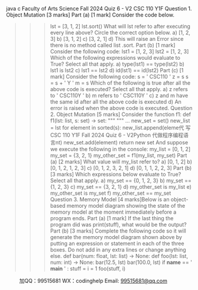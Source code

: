 java c
Faculty of Arts  Science 
Fall 2024 Quiz 6 - V2 
CSC 110 Y1F 
Question 1. Object Mutation [3   marks]
Part (a) [1   mark]
Consider   the   code   below.
>>>   lst   =   [3,   1,   2]
>>>   lst.sort()
What   will   lst   refer   to   after   executing   every   line   above?   Circle   the   correct   option   below.
a)      [1,   2,   3]
b)      [3,   1,   2]
c)      [3,   2,   1]
d)   This   will   raise   an   Error   since   there   is   no   method   called   list   .sort.
Part (b) [1   mark]
Consider   the   following   code:
>>>   lst1   =   [1,   2,   3]
>>>   lst2   =   [1,   2,   3]
Which   of the   following   expressions   would   evaluate   to True?   Select all that   apply.
a)   type(lst1) == type(lst2)
b)      lst1   is   lst2
c)      lst1   ==   lst2
d)    id(lst1) ==   id(lst2)
Part (c) [1   mark]
Consider   the   following   code:
>>>   s   =   '   CSC110   '
>>>   z   =   s
>>>   s   =   s   +   '   Y   '
>>> m   =   s
Which   of   the   following   is   true   after   all   the   above   code   is   executed?   Select all that   apply.
a)    z   refers   to    '   CSC110Y   '
b)   m   refers   to    '   CSC110Y   '
c)    z   and   m   have   the   same   id   after   all   the   above   code   is   executed
d)   An   error   is   raised   when   the   above   code   is   executed.
Question 2. Object Mutation [5   marks]
Consider   the   function   f1:
def   f1(lst:   list,   s:   set)   ->   set:
"""         """
...
new_set   =   set()
new_list =   lst
for element   in   sorted(s):
new_list.append(eleme代 写CSC 110 Y1F Fall 2024 Quiz 6 - V2Python
代做程序编程语言nt)
new_set.add(element)
return new   set
And   suppose   we   execute   the   following   in   the   console:
>>> my_list   =   [0,   1,   2]
>>> my_set   =   {3,   2,   1}
>>> my_other_set   = f1(my_list, my_set)
Part (a) [2   marks]
What value   will   my_list   refer   to?
a)      [0,   1,   2]
b)      [0,   1,   2,   1,   2,   3]
c)      [0,   1,   2,   3,   2,   1]
d)      [0,   1,   1,   2,   2,   3]
Part (b) [3   marks]
Which   expressions   below   evaluate   to   True?   Select all that   apply.
a)   my_set   ==   {0,   1,   2,   3}
b)   my_set   ==   {1,   2,   3}
c)   my_set   ==   {3,   2,   1}
d)   my_other_set is my_list
e)   my_other_set   is   my_set
f)   my_other_set   == my_set
Question 3. Memory Model [4   marks]Below   is   an   object-based   memory   model   diagram   showing   the   state   of   the   memory   model   at   the   moment immediately before a   program   ends.
Part (a) [1   mark]
If the   last   thing   the   program   did   was print(stuff),   what   would   be   the   output?
Part (b) [3   marks]
Complete the following code so it will generate the memory model   diagram   shown   above   by   putting   an   expression   or   statement   in   each   of the   three   boxes.   Do   not   add   in   any   extra   lines   or   change   anything   else.
def   bar(num: float, lst:   list)   ->   None:
def   foo(lst: list, num:   int)   ->   None:
bar(12.5,   lst)
bar(100.0, lst)
if   __name__ ==   '   __main__   '   :
stuff   =
i   =   1
foo(stuff,   i)






         
加QQ：99515681  WX：codinghelp  Email: 99515681@qq.com
